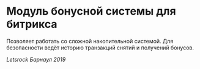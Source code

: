 # Модуль бонусной системы для битрикса
Позволяет работать со сложной накопительной системой.
Для безопасности ведёт историю транзакций снятий и получений бонусов.

_Letsrock Барнаул 2019_